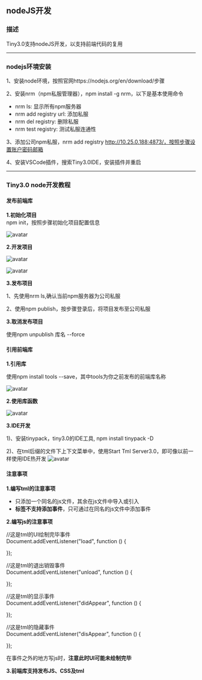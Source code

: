 ## nodeJS开发

### 描述

Tiny3.0支持nodeJS开发，以支持前端代码的复用

***
### nodejs环境安装

1、安装node环境，按照官网https://nodejs.org/en/download/步骤   

2、安装nrm（npm私服管理器），npm install -g nrm，以下是基本使用命令  
* nrm ls: 显示所有npm服务器  
* nrm add registry url: 添加私服
* nrm del registry: 删除私服  
* nrm test registry: 测试私服连通性  

3、添加公司npm私服，nrm add registry http://10.25.0.188:4873/，按照步骤设置账户密码邮箱   

4、安装VSCode插件，搜索Tiny3.0IDE，安装插件并重启

***
### Tiny3.0 node开发教程

#### 发布前端库

**1.初始化项目**  
npm init，按照步骤初始化项目配置信息  

![avatar](/project.png)

**2.开发项目**  

![avatar](/develop2.png)

![avatar](/develop.png)

**3.发布项目**  

1、先使用nrm ls,确认当前npm服务器为公司私服  

2、使用npm publish，按步骤登录后，将项目发布至公司私服  

**3.取消发布项目** 

使用npm unpublish 库名 --force 

#### 引用前端库

**1.引用库**

使用npm install tools --save，其中tools为你之前发布的前端库名称

![avatar](/quote.png)

**2.使用库函数**

![avatar](/use.png)

**3.IDE开发**

1)、安装tinypack，tiny3.0的IDE工具, npm install tinypack -D

2)、在tml后缀的文件下上下文菜单中，使用Start Tml Server3.0，即可像以前一样使用IDE热开发
![avatar](/IDE.png)


#### 注意事项

**1.编写tml的注意事项**

* 只添加一个同名的js文件，其余在js文件中导入或引入
* **标签不支持添加事件**，只可通过在同名的js文件中添加事件

**2.编写js的注意事项**

//这是tml的UI绘制完毕事件  
Document.addEventListener("load", function () {  
    
});

//这是tml的退出销毁事件  
Document.addEventListener("unload", function () {  
    
});

//这是tml的显示事件  
Document.addEventListener("didAppear", function () {  
    
});

//这是tml的隐藏事件  
Document.addEventListener("disAppear", function () {  
    
});

在事件之外的地方写js时，**注意此时UI可能未绘制完毕**

**3.前端库支持发布JS、CSS及tml**